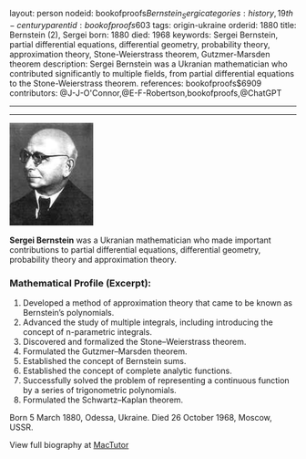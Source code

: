 layout: person
nodeid: bookofproofs$Bernstein_Sergi
categories: history,19th-century
parentid: bookofproofs$603
tags: origin-ukraine
orderid: 1880
title: Bernstein (2), Sergei
born: 1880
died: 1968
keywords: Sergei Bernstein, partial differential equations, differential geometry, probability theory, approximation theory, Stone-Weierstrass theorem, Gutzmer-Marsden theorem
description: Sergei Bernstein was a Ukranian mathematician who contributed significantly to multiple fields, from partial differential equations to the Stone-Weierstrass theorem.
references: bookofproofs$6909
contributors: @J-J-O'Connor,@E-F-Robertson,bookofproofs,@ChatGPT

---



---

![Bernstein_Sergi.jpg](https://github.com/bookofproofs/bookofproofs.github.io/blob/main/_sources/_assets/images/portraits/Bernstein_Sergi.jpg?raw=true)

**Sergei Bernstein** was a Ukranian mathematician who made important contributions to partial differential equations, differential geometry, probability theory and approximation theory.

### Mathematical Profile (Excerpt):
1. Developed a method of approximation theory that came to be known as Bernstein’s polynomials.
2. Advanced the study of multiple integrals, including introducing the concept of n-parametric integrals.
3. Discovered and formalized the Stone–Weierstrass theorem.
4. Formulated the Gutzmer–Marsden theorem. 
5. Established the concept of Bernstein sums. 
6. Established the concept of complete analytic functions. 
7. Successfully solved the problem of representing a continuous function by a series of trigonometric polynomials. 
8. Formulated the Schwartz–Kaplan theorem.

Born 5 March 1880, Odessa, Ukraine. Died 26 October 1968, Moscow, USSR.

View full biography at [MacTutor](https://mathshistory.st-andrews.ac.uk/Biographies/Bernstein_Sergi/)
